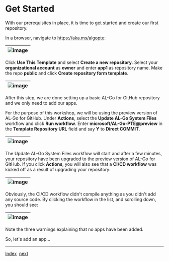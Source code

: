 # Get Started
With our prerequisites in place, it is time to get started and create our first repository.

In a browser, navigate to https://aka.ms/algopte:

| ![image](https://user-images.githubusercontent.com/10775043/231396338-d4703463-89a6-4c6b-a69c-d57a4c581946.png) |
|-|

Click **Use This Template** and select **Create a new repository**. Select your **organizational account** as **owner** and enter **app1** as repository name. Make the repo **public** and click **Create repository form template**.

| ![image](https://user-images.githubusercontent.com/10775043/231396623-96e8adee-0ac3-445a-8785-f950822ed0ea.png) |
|-|

After this step, we are done setting up a basic AL-Go for GitHub repository and we only need to add our apps.

For the purpose of this workshop, we will be using the preview version of AL-Go for GitHub. Under **Actions**, select the **Update AL-Go System Files** workflow and click **Run workflow**. Enter **microsoft/AL-Go-PTE@preview** in the **Template Repository URL** field and say **Y** to **Direct COMMIT**.

| ![image](https://user-images.githubusercontent.com/10775043/231397188-414bef25-a00b-447f-ae9c-3d014afac9f0.png) |
|-|

The Update AL-Go System Files workflow will start and after a few minutes, your repository have been upgraded to the preview version of AL-Go for GitHub.
If you click **Actions**, you will also see that a **CI/CD workflow** was kicked off as a result of upgrading your repository:

| ![image](https://user-images.githubusercontent.com/10775043/231398788-6ab2acc2-f235-4f93-9772-f51be1d982a2.png) |
|-|

Obviously, the CI/CD workflow didn't compile anything as you didn't add any source code. By clicking the workflow in the list, and scrolling down, you should see:

| ![image](https://user-images.githubusercontent.com/10775043/231409580-489edea8-53c2-47a9-9f89-5babfa341c9c.png) |
|-|

Note the three warnings explaining that no apps have been added.

So, let's add an app...

---
[Index](Index.md)&nbsp;&nbsp;[next](AddAnApp.md)
